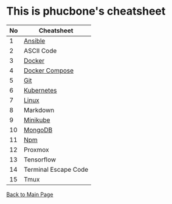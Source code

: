 # This is phucbone's cheatsheet

No|Cheatsheet
---|---
1|[Ansible](https://phucbone.github.io/AnsibleCheatsheet/)
2|ASCII Code
3|[Docker](https://phucbone.github.io/DockerCheatsheet/)
4|[Docker Compose](https://phucbone.github.io/DockerComposeCheatsheet/)
5|[Git](https://phucbone.github.io/GitCheatsheet/)
6|[Kubernetes](https://phucbone.github.io/KubernetesCheatsheet/)
7|[Linux](https://phucbone.github.io/LinuxCheatSheet/)
8|Markdown
9|[Minikube](https://phucbone.github.io/MinikubeCheatsheet/)
10|[MongoDB](https://phucbone.github.io/MongoDBCheatsheet/)
11|[Npm](https://phucbone.github.io/NpmCheatsheet/)
12|Proxmox
13|Tensorflow
14|Terminal Escape Code
15|Tmux

[Back to Main Page](https://phucbone.github.io/)
